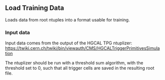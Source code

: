 ## Load Training Data

Loads data from root ntuples into a format usable for training.

### Input data

Input data comes from the output of the HGCAL TPG ntuplizer: https://twiki.cern.ch/twiki/bin/viewauth/CMS/HGCALTriggerPrimitivesSimulation

The ntuplizer should be run with a threshold sum algorithm, with the threshold set to 0, such that all trigger cells are saved in the resulting root file.

